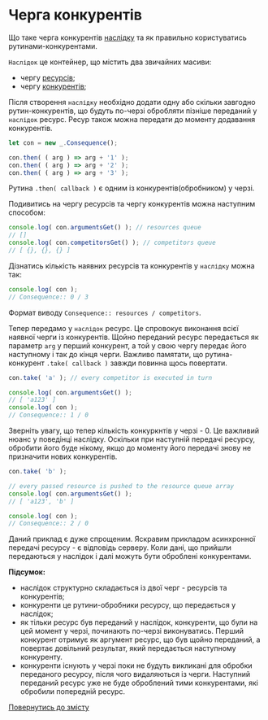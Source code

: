 # Черга конкурентів

Що таке черга конкурентів [наслідку](../concept/Consequence.md#наслідок) та як правильно користуватись рутинами-конкурентами.

`Наслідок` це контейнер, що містить два звичайних масиви:
- чергу [ресурсів](../concept/Resource.md#ресурс);
- чергу [конкурентів](../concept/Competitor.md#конкурент);

Після створення `наслідку` необхідно додати одну або скільки завгодно рутин-конкурентів, що будуть по-черзі обробляти пізніше
переданий у `наслідок` ресурс. Ресур також можна передати до моменту додавання конкурентів.
```js
let con = new _.Consequence();

con.then( ( arg ) => arg + '1' );
con.then( ( arg ) => arg + '2' );
con.then( ( arg ) => arg + '3' );
```
Рутина `.then( callback )` є одним із конкурентів(обробником) у черзі.

Подивитись на чергу ресурсів та чергу конкурентів можна наступним способом:
```js
console.log( con.argumentsGet() ); // resources queue
// []
console.log( con.competitorsGet() ); // competitors queue
// [ {}, {}, {} ]
```

Дізнатись кількість наявних ресурсів та конкурентів у `наслідку` можна так:
```js
console.log( con );
// Consequence:: 0 / 3
```
Формат виводу `Consequence:: resources / competitors`.

Тепер передамо у `наслідок` ресурс. Це спровокує виконання всієї наявної черги із конкурентів. Щойно переданий ресурс
передається як параметр `arg` у перший конкурент, а той у свою чергу передає його наступному і так до кінця черги.
Важливо памятати, що рутина-конкурент `.take( callback )` завжди повинна щось повертати.
```js
con.take( 'a' ); // every competitor is executed in turn

console.log( con.argumentsGet() );
// [ 'a123' ]
console.log( con );
// Consequence:: 1 / 0
```
Зверніть увагу, що тепер кількість конкуркнтів у черзі - 0. Це важливий нюанс у поведінці наслідку. Оскільки при наступній
передачі ресурсу, обробити його буде нікому, якщо до моменту його передачі знову не призначити нових конкурентів. 
```js
con.take( 'b' );

// every passed resource is pushed to the resource queue array
console.log( con.argumentsGet() );
// [ 'a123', 'b' ]

console.log( con );
// Consequence:: 2 / 0
```
Даний приклад є дуже спрощеним. Яскравим прикладом асинхронної передачі ресурсу - є відповідь серверу. Коли дані, що прийшли
передаються у наслідок і далі можуть бути оброблені конкурентами.

**Підсумок:**

- наслідок структурно складається із двої черг - ресурсів та конкурентів;
- конкуренти це рутини-обробники ресурсу, що передається у наслідок;
- як тільки ресурс був переданий у наслідок, конкуренти, що були на цей момент у черзі, починають по-черзі виконуватись.
  Перший конкурент отримує як аргумент ресурс, що був щойно переданий, а повертає довільний результат, який передається
  наступному конкуренту.
- конкуренти існують у черзі поки не будуть викликані для обробки переданого ресурсу, після чого видаляються із черги.
  Наступний переданий ресурс уже не буде оброблений тими конкурентами, які обробили попередній ресурс.

[Повернутись до змісту](../README.md#туторіали)
